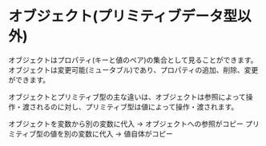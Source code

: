 # オブジェクト(プリミティブデータ型以外)

オブジェクトはプロパティ(キーと値のペア)の集合として見ることができます。
オブジェクトは変更可能(ミュータブル)であり、プロパティの追加、削除、変更ができます。

オブジェクトとプリミティブ型の主な違いは、オブジェクトは参照によって操作・渡されるのに対し、プリミティブ型は値によって操作・渡されます。

オブジェクトを変数から別の変数に代入 -> オブジェクトへの参照がコピー
プリミティブ型の値を別の変数に代入 -> 値自体がコピー
